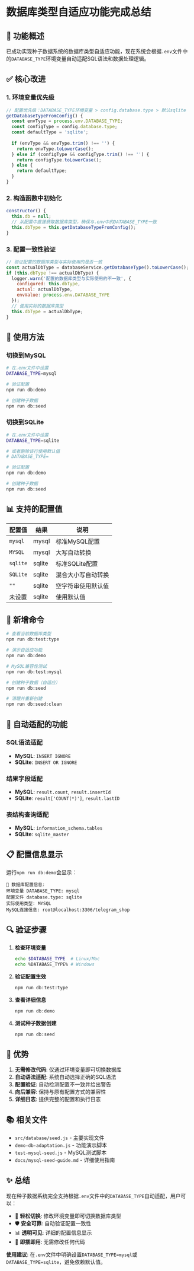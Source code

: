 # 数据库类型自适应功能完成总结

## 🎯 功能概述

已成功实现种子数据系统的数据库类型自适应功能，现在系统会根据`.env`文件中的`DATABASE_TYPE`环境变量自动适配SQL语法和数据处理逻辑。

## ✅ 核心改进

### 1. 环境变量优先级
```javascript
// 配置优先级：DATABASE_TYPE环境变量 > config.database.type > 默认sqlite
getDatabaseTypeFromConfig() {
  const envType = process.env.DATABASE_TYPE;
  const configType = config.database.type;
  const defaultType = 'sqlite';
  
  if (envType && envType.trim() !== '') {
    return envType.toLowerCase();
  } else if (configType && configType.trim() !== '') {
    return configType.toLowerCase();
  } else {
    return defaultType;
  }
}
```

### 2. 构造函数中初始化
```javascript
constructor() {
  this.db = null;
  // 从配置中直接获取数据库类型，确保与.env中的DATABASE_TYPE一致
  this.dbType = this.getDatabaseTypeFromConfig();
}
```

### 3. 配置一致性验证
```javascript
// 验证配置的数据库类型与实际使用的是否一致
const actualDbType = databaseService.getDatabaseType().toLowerCase();
if (this.dbType !== actualDbType) {
  logger.warn('配置的数据库类型与实际使用的不一致', {
    configured: this.dbType,
    actual: actualDbType,
    envValue: process.env.DATABASE_TYPE
  });
  // 使用实际的数据库类型
  this.dbType = actualDbType;
}
```

## 🔧 使用方法

### 切换到MySQL
```bash
# 在.env文件中设置
DATABASE_TYPE=mysql

# 验证配置
npm run db:demo

# 创建种子数据
npm run db:seed
```

### 切换到SQLite
```bash
# 在.env文件中设置
DATABASE_TYPE=sqlite

# 或者删除该行使用默认值
# DATABASE_TYPE=

# 验证配置
npm run db:demo

# 创建种子数据
npm run db:seed
```

## 📊 支持的配置值

| 配置值 | 结果 | 说明 |
|--------|------|------|
| `mysql` | mysql | 标准MySQL配置 |
| `MYSQL` | mysql | 大写自动转换 |
| `sqlite` | sqlite | 标准SQLite配置 |
| `SQLite` | sqlite | 混合大小写自动转换 |
| `""` | sqlite | 空字符串使用默认值 |
| 未设置 | sqlite | 使用默认值 |

## 🚀 新增命令

```bash
# 查看当前数据库类型
npm run db:test:type

# 演示自适应功能
npm run db:demo

# MySQL兼容性测试
npm run db:test:mysql

# 创建种子数据（自适应）
npm run db:seed

# 清理并重新创建
npm run db:seed:clean
```

## 🎨 自动适配的功能

### SQL语法适配
- **MySQL**: `INSERT IGNORE`
- **SQLite**: `INSERT OR IGNORE`

### 结果字段适配
- **MySQL**: `result.count`, `result.insertId`
- **SQLite**: `result['COUNT(*)']`, `result.lastID`

### 表结构查询适配
- **MySQL**: `information_schema.tables`
- **SQLite**: `sqlite_master`

## 📋 配置信息显示

运行`npm run db:demo`会显示：
```
🔧 数据库配置信息:
环境变量 DATABASE_TYPE: mysql
配置文件 database.type: sqlite
实际使用类型: MYSQL
MySQL连接信息: root@localhost:3306/telegram_shop
```

## 🔍 验证步骤

1. **检查环境变量**
   ```bash
   echo $DATABASE_TYPE  # Linux/Mac
   echo %DATABASE_TYPE% # Windows
   ```

2. **验证配置生效**
   ```bash
   npm run db:test:type
   ```

3. **查看详细信息**
   ```bash
   npm run db:demo
   ```

4. **测试种子数据创建**
   ```bash
   npm run db:seed
   ```

## 🎯 优势

1. **无需修改代码**: 仅通过环境变量即可切换数据库
2. **自动语法适配**: 系统自动选择正确的SQL语法
3. **配置验证**: 自动检测配置不一致并给出警告
4. **向后兼容**: 保持与原有配置方式的兼容性
5. **详细日志**: 提供完整的配置和执行日志

## 📚 相关文件

- `src/database/seed.js` - 主要实现文件
- `demo-db-adaptation.js` - 功能演示脚本
- `test-mysql-seed.js` - MySQL测试脚本
- `docs/mysql-seed-guide.md` - 详细使用指南

## ✨ 总结

现在种子数据系统完全支持根据`.env`文件中的`DATABASE_TYPE`自动适配，用户可以：

- 🔄 **轻松切换**: 修改环境变量即可切换数据库类型
- 🛡️ **安全可靠**: 自动验证配置一致性
- 📊 **透明可见**: 详细的配置信息显示
- 🚀 **即插即用**: 无需修改任何代码

**使用建议**: 在`.env`文件中明确设置`DATABASE_TYPE=mysql`或`DATABASE_TYPE=sqlite`，避免依赖默认值。